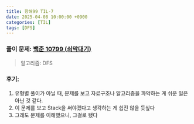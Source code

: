 ```yaml
---
title: 항해99 TIL-7
date: 2025-04-08 10:00:00 +0900
categories: [TIL]
tags: [DFS]
---
```


### 풀이 문제: [백준 10799 (쇠막대기)](https://www.acmicpc.net/problem/10799)
> 알고리즘: DFS

### 후기: 
1. 유형별 풀이가 아닐 때, 문제를 보고 자료구조나 알고리즘을 파악하는 게 쉬운 일은 아닌 것 같다.
2. 이 문제를 보고 Stack을 써야겠다고 생각하는 게 쉽진 않을 듯싶다
3. 그래도 문제를 이해했으니, 그걸로 됐다